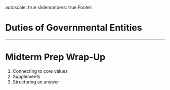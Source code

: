 autoscale: true
slidenumbers: true
Footer: 

# Duties of Governmental Entities


---

# Midterm Prep Wrap-Up

1. Connecting to core values
2. Supplements
3. Structuring an answer